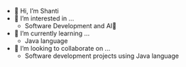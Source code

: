 - 👋 Hi, I’m Shanti
- 👀 I’m interested in ...
    * Software Development and AI🤖
- 🌱 I’m currently learning ...
    * Java language
- 💞️ I’m looking to collaborate on ...
    * Software development projects using Java language



